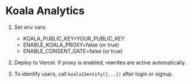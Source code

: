 # Koala Analytics

1. Set env vars:
   - KOALA_PUBLIC_KEY=YOUR_PUBLIC_KEY
   - ENABLE_KOALA_PROXY=false (or true)
   - ENABLE_CONSENT_GATE=false (or true)

2. Deploy to Vercel. If proxy is enabled, rewrites are active automatically.

3. To identify users, call `koalaIdentify({...})` after login or signup.
